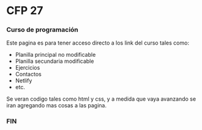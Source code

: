 # CFP 27
### Curso de programación

Este pagina es para tener acceso directo a los link del curso tales como:

- Planilla principal no modificable
- Planilla secundaria modificable
- Ejercicios
- Contactos
- Netlify
- etc.

Se veran codigo tales como html y css, y a medida que vaya avanzando se iran agregando mas cosas a las pagina.


### FIN
